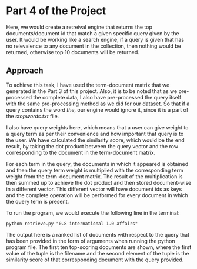 # Part 4 of the Project

Here, we would create a retreival engine that returns the top documents/document id that match a given specific query given by the user. It would be working like a search engine, if a query is given that has no relevalence to any document in the collection, then nothing would be returned, otherwise top 10 documents will be returned.

## Approach

To achieve this task, I have used the term-document matrix that we generated in the Part 3 of this project. Also, it is to be noted that as we pre-processed the complete data, I also have pre-processed the query itself with the same pre-processing method as we did for our dataset. So that if a query contains the word *the*, our engine would ignore it, since it is a part of the *stopwords.txt* file.

I also have query weights here, which means that a user can give weight to a query term as per their convenience and how important that query is to the user. We have calculated the similarity score, which would be the end result, by taking the dot product between the query vector and the row corresponding to the document in the term-document matrix. 

For each term in the query, the documents in which it appeared is obtained and then the query term weight is multiplied with the corresponding term weight from the term-document matrix. The result of the multiplication is then summed up to achieve the dot product and then stored document-wise in a different vector. This different vector will have document ids as keys and the complete operation will be performed for every document in which the query term is present.

To run the program, we would execute the following line in the terminal:
```
python retrieve.py "0.8 international 1.0 affairs"
```

The output here is a ranked list of documents with respect to the query that has been provided in the form of arguments when running the python program file. The first ten top-scoring documents are shown, where the first value of the tuple is the filename and the second element of the tuple is the similarity score of that corresponding document with the query provided.
